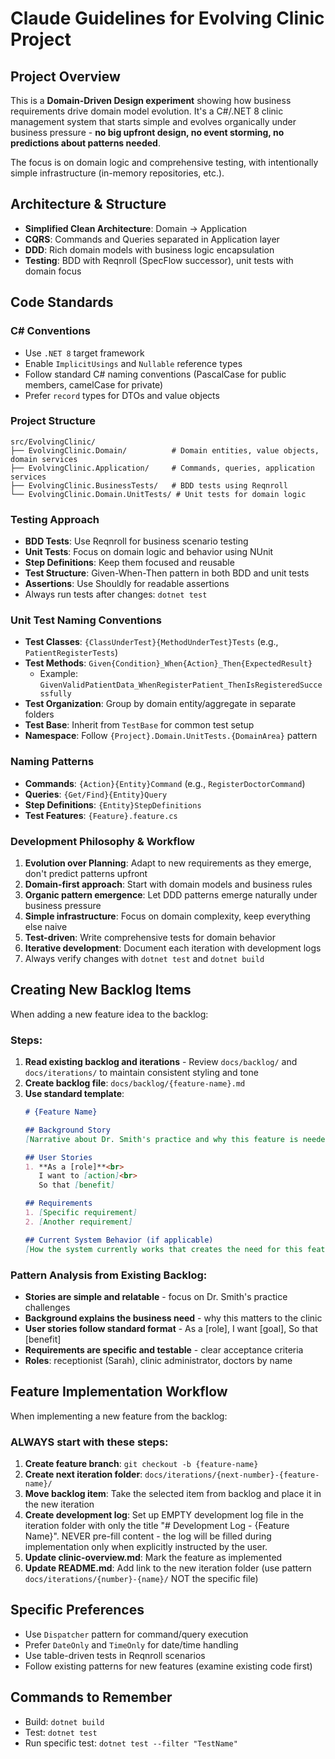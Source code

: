 # Claude Guidelines for Evolving Clinic Project

## Project Overview
This is a **Domain-Driven Design experiment** showing how business requirements drive domain model evolution. It's a C#/.NET 8 clinic management system that starts simple and evolves organically under business pressure - **no big upfront design, no event storming, no predictions about patterns needed**.

The focus is on domain logic and comprehensive testing, with intentionally simple infrastructure (in-memory repositories, etc.).

## Architecture & Structure
- **Simplified Clean Architecture**: Domain → Application
- **CQRS**: Commands and Queries separated in Application layer
- **DDD**: Rich domain models with business logic encapsulation
- **Testing**: BDD with Reqnroll (SpecFlow successor), unit tests with domain focus

## Code Standards

### C# Conventions
- Use `.NET 8` target framework
- Enable `ImplicitUsings` and `Nullable` reference types
- Follow standard C# naming conventions (PascalCase for public members, camelCase for private)
- Prefer `record` types for DTOs and value objects

### Project Structure
```
src/EvolvingClinic/
├── EvolvingClinic.Domain/          # Domain entities, value objects, domain services
├── EvolvingClinic.Application/     # Commands, queries, application services
├── EvolvingClinic.BusinessTests/   # BDD tests using Reqnroll
└── EvolvingClinic.Domain.UnitTests/ # Unit tests for domain logic
```

### Testing Approach
- **BDD Tests**: Use Reqnroll for business scenario testing
- **Unit Tests**: Focus on domain logic and behavior using NUnit
- **Step Definitions**: Keep them focused and reusable
- **Test Structure**: Given-When-Then pattern in both BDD and unit tests
- **Assertions**: Use Shouldly for readable assertions
- Always run tests after changes: `dotnet test`

### Unit Test Naming Conventions
- **Test Classes**: `{ClassUnderTest}{MethodUnderTest}Tests` (e.g., `PatientRegisterTests`)
- **Test Methods**: `Given{Condition}_When{Action}_Then{ExpectedResult}`
  - Example: `GivenValidPatientData_WhenRegisterPatient_ThenIsRegisteredSuccessfully`
- **Test Organization**: Group by domain entity/aggregate in separate folders
- **Test Base**: Inherit from `TestBase` for common test setup
- **Namespace**: Follow `{Project}.Domain.UnitTests.{DomainArea}` pattern

### Naming Patterns
- **Commands**: `{Action}{Entity}Command` (e.g., `RegisterDoctorCommand`)
- **Queries**: `{Get/Find}{Entity}Query`
- **Step Definitions**: `{Entity}StepDefinitions`
- **Test Features**: `{Feature}.feature.cs`

### Development Philosophy & Workflow
1. **Evolution over Planning**: Adapt to new requirements as they emerge, don't predict patterns upfront
2. **Domain-first approach**: Start with domain models and business rules
3. **Organic pattern emergence**: Let DDD patterns emerge naturally under business pressure
4. **Simple infrastructure**: Focus on domain complexity, keep everything else naive
5. **Test-driven**: Write comprehensive tests for domain behavior
6. **Iterative development**: Document each iteration with development logs
7. Always verify changes with `dotnet test` and `dotnet build`

## Creating New Backlog Items

When adding a new feature idea to the backlog:

### Steps:
1. **Read existing backlog and iterations** - Review `docs/backlog/` and `docs/iterations/` to maintain consistent styling and tone
2. **Create backlog file**: `docs/backlog/{feature-name}.md`
3. **Use standard template**:
   ```markdown
   # {Feature Name}

   ## Background Story
   [Narrative about Dr. Smith's practice and why this feature is needed]

   ## User Stories
   1. **As a [role]**<br>
      I want to [action]<br>
      So that [benefit]

   ## Requirements
   1. [Specific requirement]
   2. [Another requirement]

   ## Current System Behavior (if applicable)
   [How the system currently works that creates the need for this feature]
   ```

### Pattern Analysis from Existing Backlog:
- **Stories are simple and relatable** - focus on Dr. Smith's practice challenges
- **Background explains the business need** - why this matters to the clinic
- **User stories follow standard format** - As a [role], I want [goal], So that [benefit]
- **Requirements are specific and testable** - clear acceptance criteria
- **Roles**: receptionist (Sarah), clinic administrator, doctors by name

## Feature Implementation Workflow

When implementing a new feature from the backlog:

### ALWAYS start with these steps:
1. **Create feature branch**: `git checkout -b {feature-name}`
2. **Create next iteration folder**: `docs/iterations/{next-number}-{feature-name}/`
3. **Move backlog item**: Take the selected item from backlog and place it in the new iteration
4. **Create development log**: Set up EMPTY development log file in the iteration folder with only the title "# Development Log - {Feature Name}". NEVER pre-fill content - the log will be filled during implementation only when explicitly instructed by the user.
5. **Update clinic-overview.md**: Mark the feature as implemented
6. **Update README.md**: Add link to the new iteration folder (use pattern `docs/iterations/{number}-{name}/` NOT the specific file)

## Specific Preferences
- Use `Dispatcher` pattern for command/query execution
- Prefer `DateOnly` and `TimeOnly` for date/time handling
- Use table-driven tests in Reqnroll scenarios
- Follow existing patterns for new features (examine existing code first)

## Commands to Remember
- Build: `dotnet build`
- Test: `dotnet test`
- Run specific test: `dotnet test --filter "TestName"`